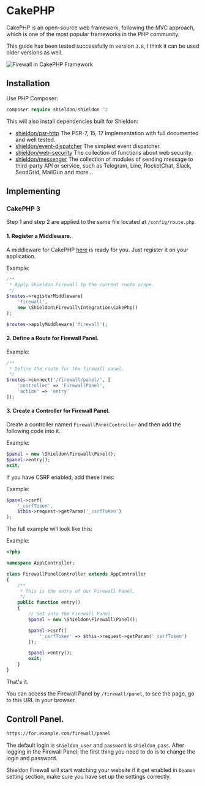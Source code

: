 # CakePHP

CakePHP is an open-source web framework, following the MVC approach, which is one of the most popular frameworks in the PHP community.

This guide has been tested successfully in version `3.8`, I think it can be used older versions as well.

![Firewall in CakePHP Framework](https://shieldon.io/images/home/cakephp-framework-firewall.png)

## Installation

Use PHP Composer:

```php
composer require shieldon/shieldon ^2
```

This will also install dependencies built for Shieldon:

- [shieldon/psr-http](https://github.com/terrylinooo/psr-http) The PSR-7, 15, 17 Implementation with full documented and well tested.
- [shieldon/event-dispatcher](https://github.com/terrylinooo/event-dispatcher) The simplest event dispatcher.
- [shieldon/web-security](https://github.com/terrylinooo/web-security) The collection of functions about web security.
- [shieldon/messenger](https://github.com/terrylinooo/messenger) The collection of modules of sending message to third-party API or service, such as Telegram, Line, RocketChat, Slack, SendGrid, MailGun and more...

## Implementing

### CakePHP 3

Step 1 and step 2 are applied to the same file located at `/config/route.php`.

#### 1. Register a Middleware.

A middleware for CakePHP [here](https://github.com/terrylinooo/shieldon/blob/2.x/src/Firewall/Integration/CakePhp.php) is ready for you. Just register it on your application.

Example:

```php
/**
 * Apply Shieldon Firewall tp the current route scope.
 */
$routes->registerMiddleware(
    'firewall',
    new \Shieldon\Firewall\Integration\CakePhp()
);

$routes->applyMiddleware('firewall');
```

#### 2. Define a Route for Firewall Panel.

Example:
```php
/**
 * Define the route for the firewall panel.
 */
$routes->connect('/firewall/panel/', [
    'controller' => 'FirewallPanel',
    'action' => 'entry'
]);
```


#### 3. Create a Controller for Firewall Panel.

Create a controller named `FirewallPanelController` and then add the following code into it.

Example:
```php
$panel = new \Shieldon\Firewall\Panel();
$panel->entry();
exit;
```

If you have CSRF enabled, add these lines:

Example:
```php
$panel->csrf(
    '_csrfToken',
    $this->request->getParam('_csrfToken')
);
```

The full example will look like this:

Example:
```php
<?php

namespace App\Controller;

class FirewallPanelController extends AppController
{
    /**
     * This is the entry of our Firewall Panel.
     */
    public function entry()
    {
        // Get into the Firewall Panel.
        $panel = new \Shieldon\Firewall\Panel();

        $panel->csrf([
            '_csrfToken' => $this->request->getParam('_csrfToken')
        ]);

        $panel->entry();
        exit;
    }
}
```

That's it.

You can access the Firewall Panel by `/firewall/panel`, to see the page, go to this URL in your browser.

## Controll Panel.

```bash
https://for.example.com/firewall/panel
```

The default login is `shieldon_user` and `password` is `shieldon_pass`. After logging in the Firewall Panel, the first thing you need to do is to change the login and password.

Shieldon Firewall will start watching your website if it get enabled in `Deamon` setting section, make sure you have set up the settings correctly.